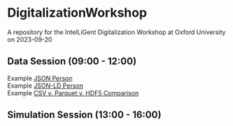 # DigitalizationWorkshop
A repository for the IntelLiGent Digitalization Workshop at Oxford University on 2023-09-20

## Data Session (09:00 - 12:00)
Example [JSON Person](https://colab.research.google.com/drive/1vXvftd2OlyJ1ByfWC4vO6MwSmaQk_rvH?usp=sharing)  
Example [JSON-LD Person](https://colab.research.google.com/drive/14XqRJPWs07RUQgZmDZEu3yb2m1xGvxEQ?usp=sharing)  
Example [CSV v. Parquet v. HDF5 Comparison](https://colab.research.google.com/drive/1dMVMureqam65jThCePODY6CjbwDGrsPw?usp=sharing)

## Simulation Session (13:00 - 16:00)
